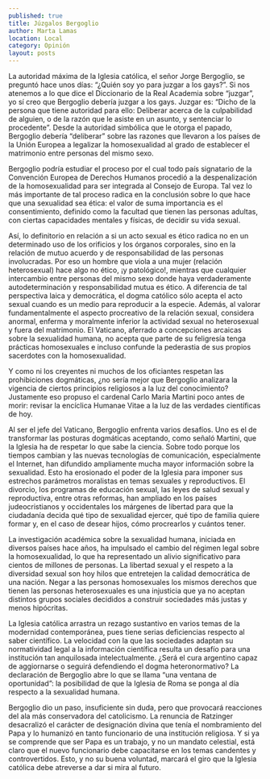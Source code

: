 ```yaml
---
published: true
title: Júzgalos Bergoglio
author: Marta Lamas
location: Local
category: Opinión
layout: posts
---
```


La autoridad máxima de la Iglesia católica, el señor Jorge Bergoglio, se preguntó hace unos días: “¿Quién soy yo para juzgar a los gays?”. Si nos atenemos a lo que dice el Diccionario de la Real Academia sobre “juzgar”, yo sí creo que Bergoglio debería juzgar a los gays. Juzgar es: “Dicho de la persona que tiene autoridad para ello: Deliberar acerca de la culpabilidad de alguien, o de la razón que le asiste en un asunto, y sentenciar lo procedente”. Desde la autoridad simbólica que le otorga el papado, Bergoglio debería “deliberar” sobre las razones que llevaron a los países de la Unión Europea a legalizar la homosexualidad al grado de establecer el matrimonio entre personas del mismo sexo.

Bergoglio podría estudiar el proceso por el cual todo país signatario de la Convención Europea de Derechos Humanos procedió a la despenalización de la homosexualidad para ser integrada al Consejo de Europa. Tal vez lo más importante de tal proceso radica en la conclusión sobre lo que hace que una sexualidad sea ética: el valor de suma importancia es el consentimiento, definido como la facultad que tienen las personas adultas, con ciertas capacidades mentales y físicas, de decidir su vida sexual.

Así, lo definitorio en relación a si un acto sexual es ético radica no en un determinado uso de los orificios y los órganos corporales, sino en la relación de mutuo acuerdo y de responsabilidad de las personas involucradas. Por eso un hombre que viola a una mujer (relación heterosexual) hace algo no ético, ¡y patológico!, mientras que cualquier intercambio entre personas del mismo sexo donde haya verdaderamente autodeterminación y responsabilidad mutua es ético.
A diferencia de tal perspectiva laica y democrática, el dogma católico sólo acepta el acto sexual cuando es un medio para reproducir a la especie. Además, al valorar fundamentalmente el aspecto procreativo de la relación sexual, considera anormal, enferma y moralmente inferior la actividad sexual no heterosexual y fuera del matrimonio. El Vaticano, aferrado a concepciones arcaicas sobre la sexualidad humana, no acepta que parte de su feligresía tenga prácticas homosexuales e incluso confunde la pederastia de sus propios sacerdotes con la homosexualidad.

Y como ni los creyentes ni muchos de los oficiantes respetan las prohibiciones dogmáticas, ¿no sería mejor que Bergoglio analizara la vigencia de ciertos principios religiosos a la luz del conocimiento? Justamente eso propuso el cardenal Carlo Maria Martini poco antes de morir: revisar la encíclica Humanae Vitae a la luz de las verdades científicas de hoy.

Al ser el jefe del Vaticano, Bergoglio enfrenta varios desafíos. Uno es el de transformar las posturas dogmáticas aceptando, como señaló Martini, que la Iglesia ha de respetar lo que sabe la ciencia. Sobre todo porque los tiempos cambian y las nuevas tecnologías de comunicación, especialmente el Internet, han difundido ampliamente mucha mayor información sobre la sexualidad. Esto ha erosionado el poder de la Iglesia para imponer sus estrechos parámetros moralistas en temas sexuales y reproductivos. El divorcio, los programas de educación sexual, las leyes de salud sexual y reproductiva, entre otras reformas, han ampliado en los países judeocristianos y occidentales los márgenes de libertad para que la ciudadanía decida qué tipo de sexualidad ejercer, qué tipo de familia quiere formar y, en el caso de desear hijos, cómo procrearlos y cuántos tener.

La investigación académica sobre la sexualidad humana, iniciada en diversos países hace años, ha impulsado el cambio del régimen legal sobre la homosexualidad, lo que ha representado un alivio significativo para cientos de millones de personas. La libertad sexual y el respeto a la diversidad sexual son hoy hilos que entretejen la calidad democrática de una nación. Negar a las personas homosexuales los mismos derechos que tienen las personas heterosexuales es una injusticia que ya no aceptan distintos grupos sociales decididos a construir sociedades más justas y menos hipócritas.

La Iglesia católica arrastra un rezago sustantivo en varios temas de la modernidad contemporánea, pues tiene serias deficiencias respecto al saber científico. La velocidad con la que las sociedades adaptan su normatividad legal a la información científica resulta un desafío para una institución tan anquilosada intelectualmente. ¿Será el cura argentino capaz de aggiornarse o seguirá defendiendo el dogma heteronormativo? La declaración de Bergoglio abre lo que se llama “una ventana de oportunidad”: la posibilidad de que la Iglesia de Roma se ponga al día respecto a la sexualidad humana.

Bergoglio dio un paso, insuficiente sin duda, pero que provocará reacciones del ala más conservadora del catolicismo. La renuncia de Ratzinger desacralizó el carácter de designación divina que tenía el nombramiento del Papa y lo humanizó en tanto funcionario de una institución religiosa. Y si ya se comprende que ser Papa es un trabajo, y no un mandato celestial, está claro que el nuevo funcionario debe capacitarse en los temas candentes y controvertidos. Esto, y no su buena voluntad, marcará el giro que la Iglesia católica debe atreverse a dar si mira al futuro. 
